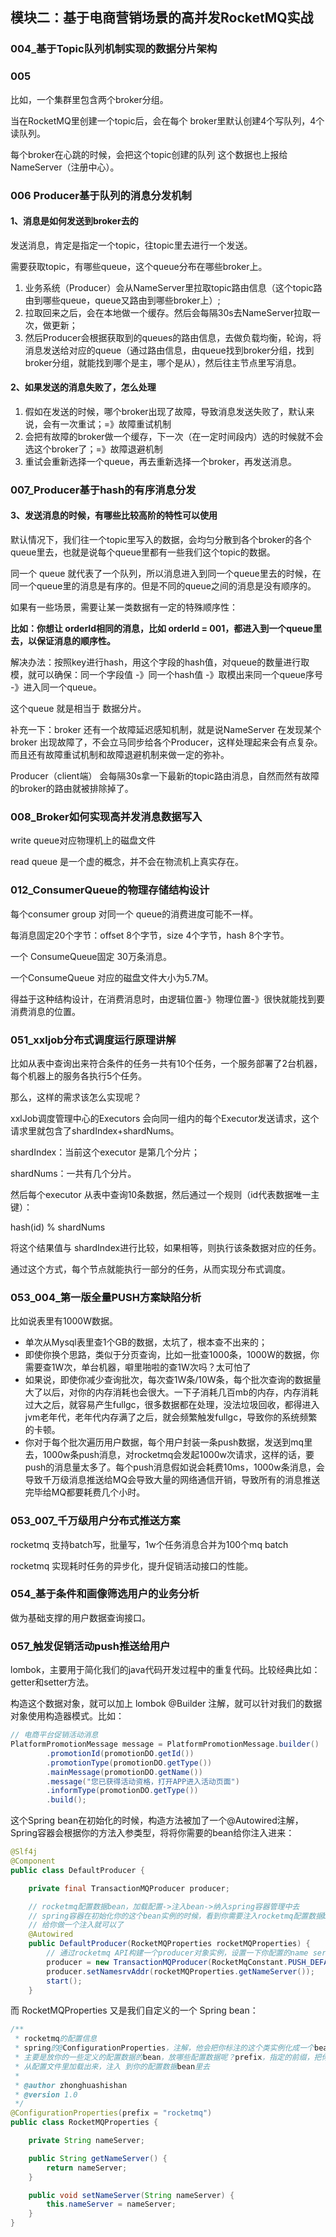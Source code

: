 ## 模块二：基于电商营销场景的高并发RocketMQ实战

### 004_基于Topic队列机制实现的数据分片架构

### 005

比如，一个集群里包含两个broker分组。

当在RocketMQ里创建一个topic后，会在每个 broker里默认创建4个写队列，4个读队列。

每个broker在心跳的时候，会把这个topic创建的队列 这个数据也上报给 NameServer（注册中心）。

### 006 Producer基于队列的消息分发机制

#### 1、消息是如何发送到broker去的

发送消息，肯定是指定一个topic，往topic里去进行一个发送。

需要获取topic，有哪些queue，这个queue分布在哪些broker上。

1. 业务系统（Producer）会从NameServer里拉取topic路由信息（这个topic路由到哪些queue，queue又路由到哪些broker上）;
2. 拉取回来之后，会在本地做一个缓存。然后会每隔30s去NameServer拉取一次，做更新；
3. 然后Producer会根据获取到的queues的路由信息，去做负载均衡，轮询，将消息发送给对应的queue（通过路由信息，由queue找到broker分组，找到broker分组，就能找到哪个是主，哪个是从），然后往主节点里写消息。

#### 2、如果发送的消息失败了，怎么处理

1. 假如在发送的时候，哪个broker出现了故障，导致消息发送失败了，默认来说，会有一次重试；=》故障重试机制
2. 会把有故障的broker做一个缓存，下一次（在一定时间段内）选的时候就不会选这个broker了；=》故障退避机制
3. 重试会重新选择一个queue，再去重新选择一个broker，再发送消息。

### 007_Producer基于hash的有序消息分发

#### 3、发送消息的时候，有哪些比较高阶的特性可以使用

默认情况下，我们往一个topic里写入的数据，会均匀分散到各个broker的各个queue里去，也就是说每个queue里都有一些我们这个topic的数据。

同一个 queue 就代表了一个队列，所以消息进入到同一个queue里去的时候，在同一个queue里的消息是有序的。但是不同的queue之间的消息是没有顺序的。



如果有一些场景，需要让某一类数据有一定的特殊顺序性：

**比如：你想让 orderId相同的消息，比如 orderId = 001，都进入到一个queue里去，以保证消息的顺序性。**

解决办法：按照key进行hash，用这个字段的hash值，对queue的数量进行取模，就可以确保：同一个字段值 -》同一个hash值 -》取模出来同一个queue序号 -》进入同一个queue。

这个queue 就是相当于 数据分片。

补充一下：broker 还有一个故障延迟感知机制，就是说NameServer 在发现某个 broker 出现故障了，不会立马同步给各个Producer，这样处理起来会有点复杂。而且还有故障重试机制和故障退避机制来做一定的弥补。

Producer（client端） 会每隔30s拿一下最新的topic路由消息，自然而然有故障的broker的路由就被排除掉了。

### 008_Broker如何实现高并发消息数据写入

write queue对应物理机上的磁盘文件

read queue 是一个虚的概念，并不会在物流机上真实存在。



### 012_ConsumerQueue的物理存储结构设计

每个consumer group 对同一个 queue的消费进度可能不一样。

每消息固定20个字节：offset 8个字节，size 4个字节，hash 8个字节。

一个 ConsumeQueue固定 30万条消息。

一个ConsumeQueue 对应的磁盘文件大小为5.7M。

得益于这种结构设计，在消费消息时，由逻辑位置-》物理位置-》很快就能找到要消费消息的位置。

### 051_xxljob分布式调度运行原理讲解

比如从表中查询出来符合条件的任务一共有10个任务，一个服务部署了2台机器，每个机器上的服务各执行5个任务。

那么，这样的需求该怎么实现呢？

xxlJob调度管理中心的Executors 会向同一组内的每个Executor发送请求，这个请求里就包含了shardIndex+shardNums。

shardIndex：当前这个executor 是第几个分片；

shardNums：一共有几个分片。

然后每个executor 从表中查询10条数据，然后通过一个规则（id代表数据唯一主键）：

hash(id) % shardNums

将这个结果值与 shardIndex进行比较，如果相等，则执行该条数据对应的任务。

通过这个方式，每个节点就能执行一部分的任务，从而实现分布式调度。

### 053_004_第一版全量PUSH方案缺陷分析

比如说表里有1000W数据。

- 单次从Mysql表里查1个GB的数据，太坑了，根本查不出来的；
- 即使你换个思路，类似于分页查询，比如一批查1000条，1000W的数据，你需要查1W次，单台机器，噼里啪啦的查1W次吗？太可怕了
- 如果说，即使你减少查询批次，每次查1W条/10W条，每个批次查询的数据量大了以后，对你的内存消耗也会很大。一下子消耗几百mb的内存，内存消耗过大之后，就容易产生fullgc，很多数据都在处理，没法垃圾回收，都得进入jvm老年代，老年代内存满了之后，就会频繁触发fullgc，导致你的系统频繁的卡顿。
- 你对于每个批次遍历用户数据，每个用户封装一条push数据，发送到mq里去，1000w条push消息，对rocketmq会发起1000w次请求，这样的话，要push的消息量太多了。每个push消息假如说会耗费10ms，1000w条消息，会导致千万级消息推送给MQ会导致大量的网络通信开销，导致所有的消息推送完毕给MQ都要耗费几个小时。



### 053_007_千万级用户分布式推送方案

rocketmq 支持batch写，批量写，1w个任务消息合并为100个mq batch

rocketmq 实现耗时任务的异步化，提升促销活动接口的性能。

### 054_基于条件和画像筛选用户的业务分析

做为基础支撑的用户数据查询接口。

### 057_触发促销活动push推送给用户

lombok，主要用于简化我们的java代码开发过程中的重复代码。比较经典比如：getter和setter方法。

构造这个数据对象，就可以加上 lombok @Builder 注解，就可以针对我们的数据对象使用构造器模式。比如：

```java
// 电商平台促销活动消息
PlatformPromotionMessage message = PlatformPromotionMessage.builder()
        .promotionId(promotionDO.getId())
        .promotionType(promotionDO.getType())
        .mainMessage(promotionDO.getName())
        .message("您已获得活动资格，打开APP进入活动页面")
        .informType(promotionDO.getType())
        .build();
```



这个Spring bean在初始化的时候，构造方法被加了一个@Autowired注解，Spring容器会根据你的方法入参类型，将将你需要的bean给你注入进来：

```java
@Slf4j
@Component
public class DefaultProducer {

    private final TransactionMQProducer producer;

    // rocketmq配置数据bean，加载配置->注入bean->纳入spring容器管理中去
    // spring容器在初始化你的这个bean实例的时候，看到你需要注入rocketmq配置数据bean
    // 给你做一个注入就可以了
    @Autowired
    public DefaultProducer(RocketMQProperties rocketMQProperties) {
        // 通过rocketmq API构建一个producer对象实例，设置一下你配置的name server地址
        producer = new TransactionMQProducer(RocketMqConstant.PUSH_DEFAULT_PRODUCER_GROUP);
        producer.setNamesrvAddr(rocketMQProperties.getNameServer());
        start();
    }
```

而 RocketMQProperties 又是我们自定义的一个 Spring bean：

```java
/**
 * rocketmq的配置信息
 * spring的@ConfigurationProperties，注解，他会把你标注的这个类实例化成一个bean
 * 主要是放你的一些定义的配置数据的bean，放哪些配置数据呢？prefix，指定的前缀，把你的前缀对应的配置数据
 * 从配置文件里加载出来，注入 到你的配置数据bean里去
 *
 * @author zhonghuashishan
 * @version 1.0
 */
@ConfigurationProperties(prefix = "rocketmq")
public class RocketMQProperties {

    private String nameServer;

    public String getNameServer() {
        return nameServer;
    }

    public void setNameServer(String nameServer) {
        this.nameServer = nameServer;
    }
}
```

